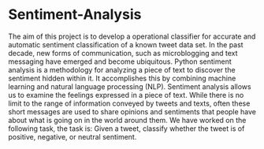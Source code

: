 # Sentiment-Analysis
The aim of this project is to develop a operational classifier for accurate and automatic sentiment classification of a known tweet data set. In the past decade, new forms of communication, such as microblogging and text messaging have emerged and become ubiquitous.  Python sentiment analysis is a methodology for analyzing a piece of text to discover the sentiment hidden within it. It accomplishes this by combining machine learning and natural language processing (NLP). Sentiment analysis allows us to examine the feelings expressed in a piece of text. While there is no limit to the range of information conveyed by tweets and texts, often these short messages are used to share opinions and sentiments that people have about what is going on in the world around them. We have worked on the following task, the task is: Given a tweet, classify whether the tweet is of positive, negative, or neutral sentiment. 
